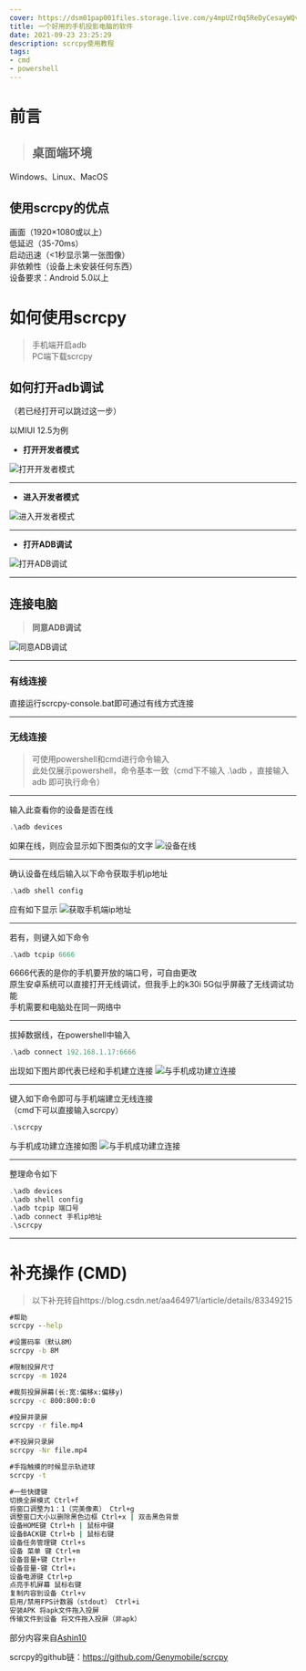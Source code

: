 ```yaml
---
cover: https://dsm01pap001files.storage.live.com/y4mpUZrOq5ReDyCesayWQvAEefFNaw5NbQ0BYyeMUFeCemCshTWUDTwwJg5nq6VIy9uHIaNJG0APeQBCNvlENnDUo8_pMvbIcwNHK7dLlm7QjkJGQhamhRVMK3dT5iXEOQAxv19QSKOh5VqBbIpCGXzpk0-JNbu_UMYqSaMrszSi6IUxHj2vV70qZ08a2gE3Tww?width=720&height=1024&cropmode=none
title: 一个好用的手机投影电脑的软件
date: 2021-09-23 23:25:29
description: scrcpy使用教程
tags: 
- cmd 
- powershell
---
```


# 前言

> ## 桌面端环境
Windows、Linux、MacOS  

## 使用scrcpy的优点

   画面（1920×1080或以上）  
   低延迟（35-70ms）  
   启动迅速（<1秒显示第一张图像）  
   非依赖性（设备上未安装任何东西）  
   设备要求：Android 5.0以上  

# 如何使用scrcpy

>  手机端开启adb  
>  PC端下载scrcpy  

## 如何打开adb调试
（若已经打开可以跳过这一步）  

以MIUI 12.5为例  

 * **打开开发者模式**

![打开开发者模式](https://dsm01pap001files.storage.live.com/y4myFf8r4Re-kRFAxcEGnqa2XGHrHGcWkJRZOyN49QxGZKM1ffZtDChMTCj-7KBZM5EFBjl_Qt2SSSRcf_ahZSxodwHViA3uGWUJkrGX6L-UqH5D5O_tIEymFHFPdMLjv2TG-OSZT-6a1lsBW4yJOs49cTfy980gvxLTn-LNHaqL6BbXthR8b7_ON1ebNln2O_v?width=461&height=1024&cropmode=none)

--------

 * **进入开发者模式**

![进入开发者模式](https://dsm01pap001files.storage.live.com/y4mjJcXGyOhmguLn9Ojnd-kdUHyESb17zQiSpViWiupyIJz8s_4H3XSinKOKAjvbGYbyDoNq_MQlPDHzpZF2uC5svjmbib0cYZ7wiXRIeb6i_tuh7XiqG7gRedEarBVpgifEgcJVZBXhFfIi0Y1Mz_Gwm2fP4FvMJNnd1rguZfq8m-O_XgApM5or0LMDLq_BwpS?width=461&height=1024&cropmode=none)

--------

 * **打开ADB调试**

![打开ADB调试](https://dsm01pap001files.storage.live.com/y4mfHmYJswvkqMve0gTxpJX6spJqNVafq4SozGCnfPGX0xaJ7kr37T7aOvTl215MvBra8jp3R92UyXDzTN0iXDhCaVw5uBjlYtGxK0cB1nDz0Vv0e-7syK19z3UfUw63yXbaxPQcn-x7qMD9fjuebCUWdGlXn0l6z4EXUHgwyMKg1UdjxY5fol2sB3mdOeDg7pn?width=461&height=1024&cropmode=none)

--------

 ## 连接电脑

>  **同意ADB调试**

![同意ADB调试](https://dsm01pap001files.storage.live.com/y4mMgB1U7kI4l_GY-GrPA-ISyeX9NZpQWEh-Zspp6AuqdoRMkH5Vd7KFsqX8jhIPflS9cct1aMqYlWVWtnJAjuz8KRKNMuPoDQxqo0XDFDtPB_iSe0U0PtBky6zMUvbk5vS3aFmSsJP0o-q-dbJMzNDa8tfYLLBfsGKlywv-fwgZStlqxnDDnmzmSKrKpRo3FHZ?width=1080&height=790&cropmode=none) 

--------

### **有线连接**

直接运行scrcpy-console.bat即可通过有线方式连接

--------

### **无线连接**

>  可使用powershell和cmd进行命令输入  
>  此处仅展示powershell，命令基本一致（cmd下不输入 .\adb ，直接输入 adb 即可执行命令）  

--------

输入此查看你的设备是否在线

```powershell 
.\adb devices
```

如果在线，则应会显示如下图类似的文字
![设备在线](https://dsm01pap001files.storage.live.com/y4mvJ8fiNtV3Shi8uR4LVruhCg-JBKjX8Iwr7LmHNVO8UpuJSBVqBJpYLzT7FHeDt5rZSKqv8OMq_O5TCg_mGD3Mpcc1VmDpVzam_s4LO-V1epupolPLJfd1ZoF5vsdqu0SvX5gjRLRDj6JO6kM87EKkWE645JsQpjJEHB9O12MTckyRhq52YYV_EZjOco8scG7?width=586&height=91&cropmode=none)

--------

确认设备在线后输入以下命令获取手机ip地址

```powershell
.\adb shell config 
```

应有如下显示
![获取手机端ip地址](https://dsm01pap001files.storage.live.com/y4mE__Y6BQJPgLsANoYuayjl60M5Edi1ep59krBKCoSYFiZ5M7L4kh2rn_6zwMXydeKQrgBdO_phv4jhcVaMxwwLL2w0YqVlNAmuM8DYh9M_EI28DxKH9DxWYma-YxJju4ftuKt1YEklshyxXakrJYp44othfz_I2nxsktExyB44o6vtiOKSXcPfz9ji2wsLS7Y?width=634&height=192&cropmode=none)

--------

若有，则键入如下命令

```powershell
.\adb tcpip 6666
```

6666代表的是你的手机要开放的端口号，可自由更改  
原生安卓系统可以直接打开无线调试，但我手上的k30i 5G似乎屏蔽了无线调试功能  
手机需要和电脑处在同一网络中  

--------

拔掉数据线，在powershell中输入  

```powershell
.\adb connect 192.168.1.17:6666
```

出现如下图片即代表已经和手机建立连接
![与手机成功建立连接](https://dsm01pap001files.storage.live.com/y4mcKwGH_MwRJN3Xvnj52NUK4he-UEV0gFz0NSvmPyza5aklPVUbxm0ABMYjUH2bH_u6vdQuLoitm2TtYJVgGPuSitsTrgvqiQWf-K4BqPjXHkgtmHRC5HFnqTevOvs7SOumSbEVmGvfqv4Lhy8sLQQAj-HddKj3zDx9aDE3U4FUq7C4CHviU5yxymuWz5tqNr8?width=635&height=68&cropmode=none)

--------

键入如下命令即可与手机端建立无线连接  
（cmd下可以直接输入scrcpy）  
```powershell
.\scrcpy
```

与手机成功建立连接如图
![与手机成功建立连接](https://dsm01pap001files.storage.live.com/y4mSpjiaEGMQHgbwikDjqnH2r3ABGCVtUbCNjW8vwZbdo2GG1-2GlgpVmoNOjVQco_z6Ob_hpURfbJrdRmv9FXroK3gJld_fErrEFWG9PF4eO1hq89Bu3QWPudQWDxZydHN6h9Wat4c7jD68WQ-vxjW_Qgy1A_RDpoBTb-yq2fnYVNUp4eTakHe8JT6Th7r3HLs?width=950&height=129&cropmode=none)

--------

整理命令如下
```powershell
.\adb devices
.\adb shell config
.\adb tcpip 端口号
.\adb connect 手机ip地址
.\scrcpy
```
--------

# 补充操作 (CMD)

>  以下补充转自https://blog.csdn.net/aa464971/article/details/83349215

```cmd
#帮助
scrcpy --help

#设置码率（默认8M）
scrcpy -b 8M

#限制投屏尺寸
scrcpy -m 1024

#裁剪投屏屏幕(长:宽:偏移x:偏移y)
scrcpy -c 800:800:0:0

#投屏并录屏
scrcpy -r file.mp4

#不投屏只录屏
scrcpy -Nr file.mp4

#手指触摸的时候显示轨迹球
scrcpy -t

#一些快捷键
切换全屏模式 Ctrl+f
将窗口调整为1：1（完美像素） Ctrl+g
调整窗口大小以删除黑色边框 Ctrl+x | 双击黑色背景
设备HOME键 Ctrl+h | 鼠标中键
设备BACK键 Ctrl+b | 鼠标右键
设备任务管理键 Ctrl+s
设备 菜单 键 Ctrl+m
设备音量+键 Ctrl+↑
设备音量-键 Ctrl+↓
设备电源键 Ctrl+p
点亮手机屏幕 鼠标右键
复制内容到设备 Ctrl+v
启用/禁用FPS计数器（stdout） Ctrl+i
安装APK 将apk文件拖入投屏
传输文件到设备 将文件拖入投屏（非apk）
```

部分内容来自[Ashin10](https://www.jianshu.com/p/3f9116fb39ad)   

scrcpy的github链：https://github.com/Genymobile/scrcpy  